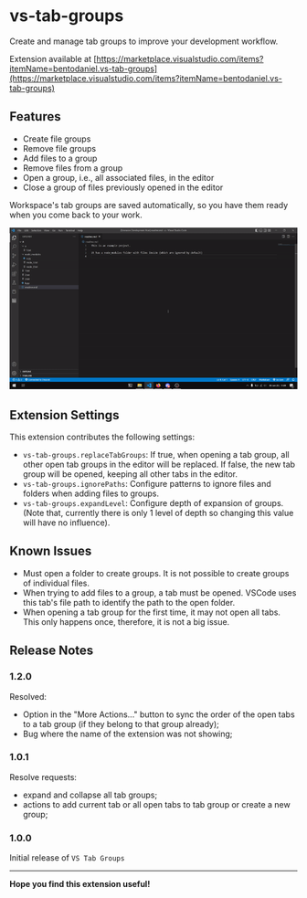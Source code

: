 # vs-tab-groups

Create and manage tab groups to improve your development workflow.

Extension available at [https://marketplace.visualstudio.com/items?itemName=bentodaniel.vs-tab-groups](https://marketplace.visualstudio.com/items?itemName=bentodaniel.vs-tab-groups)

## Features

- Create file groups
- Remove file groups
- Add files to a group
- Remove files from a group
- Open a group, i.e., all associated files, in the editor
- Close a group of files previously opened in the editor

Workspace's tab groups are saved automatically, so you have them ready when you come back to your work.


![Use Showcase](screenshots/vs-tab-groups-showcase.gif)

## Extension Settings

This extension contributes the following settings:

* `vs-tab-groups.replaceTabGroups`: If true, when opening a tab group, all other open tab groups in the editor will be replaced. If false, the new tab group will be opened, keeping all other tabs in the editor.
* `vs-tab-groups.ignorePaths`: Configure patterns to ignore files and folders when adding files to groups.
* `vs-tab-groups.expandLevel`: Configure depth of expansion of groups. (Note that, currently there is only 1 level of depth so changing this value will have no influence).

## Known Issues

- Must open a folder to create groups. It is not possible to create groups of individual files.
- When trying to add files to a group, a tab must be opened. VSCode uses this tab's file path to identify the path to the open folder.
- When opening a tab group for the first time, it may not open all tabs. This only happens once, therefore, it is not a big issue.

## Release Notes

### 1.2.0
Resolved:
  - Option in the "More Actions..." button to sync the order of the open tabs to a tab group (if they belong to that group already);
  - Bug where the name of the extension was not showing;

### 1.0.1

Resolve requests:
  - expand and collapse all tab groups;
  - actions to add current tab or all open tabs to tab group or create a new group;

### 1.0.0

Initial release of `VS Tab Groups`

---

**Hope you find this extension useful!**
